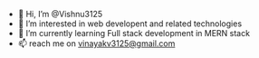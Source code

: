 - 👋 Hi, I’m @Vishnu3125
- 👀 I’m interested in web developent and related technologies
- 🌱 I’m currently learning Full stack development in MERN stack
- 📫 reach me on vinayakv3125@gmail.com

<!---
Vishnu3125/Vishnu3125 is a ✨ special ✨ repository because its `README.md` (this file) appears on your GitHub profile.
You can click the Preview link to take a look at your changes.
--->

